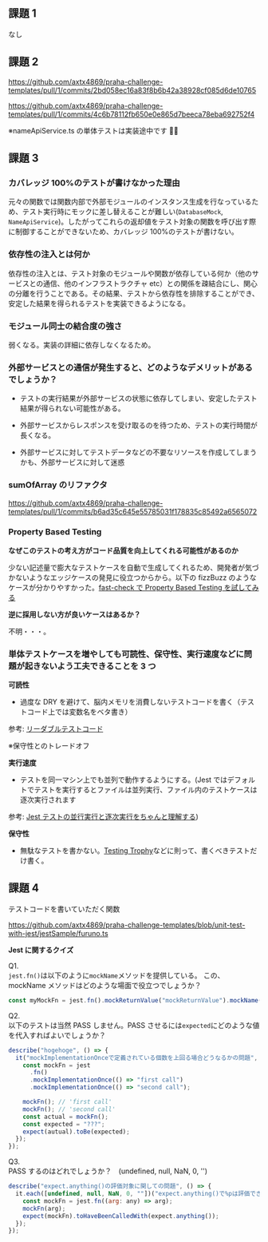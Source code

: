 ## 課題 1

なし

## 課題 2

https://github.com/axtx4869/praha-challenge-templates/pull/1/commits/2bd058ec16a83f8b6b42a38928cf085d6de10765

https://github.com/axtx4869/praha-challenge-templates/pull/1/commits/4c6b78112fb650e0e865d7beeca78eba692752f4

※nameApiService.ts の単体テストは実装途中です 🙇‍♂️

## 課題 3

### カバレッジ 100%のテストが書けなかった理由

元々の関数では関数内部で外部モジュールのインスタンス生成を行なっているため、テスト実行時にモックに差し替えることが難しい(`DatabaseMock`, `NameApiService`)。したがってこれらの返却値をテスト対象の関数を呼び出す際に制御することができないため、カバレッジ 100%のテストが書けない。

### 依存性の注入とは何か

依存性の注入とは、テスト対象のモジュールや関数が依存している何か（他のサービスとの通信、他のインフラストラクチャ etc）との関係を疎結合にし、関心の分離を行うことである。その結果、テストから依存性を排除することができ、安定した結果を得られるテストを実装できるようになる。

### モジュール同士の結合度の強さ

弱くなる。実装の詳細に依存しなくなるため。

### 外部サービスとの通信が発生すると、どのようなデメリットがあるでしょうか？

- テストの実行結果が外部サービスの状態に依存してしまい、安定したテスト結果が得られない可能性がある。

- 外部サービスからレスポンスを受け取るのを待つため、テストの実行時間が長くなる。

- 外部サービスに対してテストデータなどの不要なリソースを作成してしまうかも、外部サービスに対して迷惑

### sumOfArray のリファクタ

https://github.com/axtx4869/praha-challenge-templates/pull/1/commits/b6ad35c645e55785031f178835c85492a6565072

### Property Based Testing

**なぜこのテストの考え方がコード品質を向上してくれる可能性があるのか**

少ない記述量で膨大なテストケースを自動で生成してくれるため、開発者が気づかないようなエッジケースの発見に役立つからから。以下の fizzBuzz のようなケースが分かりやすかった。[fast-check で Property Based Testing を試してみる
](https://zenn.dev/ryo_kawamata/articles/22d4408bd1f138)

**逆に採用しない方が良いケースはあるか？**

不明・・・。

### 単体テストケースを増やしても可読性、保守性、実行速度などに問題が起きないよう工夫できることを 3 つ

**可読性**

- 過度な DRY を避けて、脳内メモリを消費しないテストコードを書く（テストコード上では変数名をベタ書き）

参考: [リーダブルテストコード
](https://logmi.jp/tech/articles/327449)

※保守性とのトレードオフ

**実行速度**

- テストを同一マシン上でも並列で動作するようにする。(Jest ではデフォルトでテストを実行するとファイルは並列実行、ファイル内のテストケースは逐次実行されます

参考: [Jest テストの並行実行と逐次実行をちゃんと理解する](https://qiita.com/noriaki/items/5d800ea1813c465a0a11))

**保守性**

- 無駄なテストを書かない。[Testing Trophy](https://kentcdodds.com/blog/the-testing-trophy-and-testing-classifications)などに則って、書くべきテストだけ書く。

## 課題 4

テストコードを書いていただく関数

https://github.com/axtx4869/praha-challenge-templates/blob/unit-test-with-jest/jestSample/furuno.ts

**Jest に関するクイズ**

Q1.  
`jest.fn()`は以下のように`mockName`メソッドを提供している。
この、mockName メソッドはどのような場面で役立つでしょうか？

```javascript
const myMockFn = jest.fn().mockReturnValue("mockReturnValue").mockName("mockNameです");
```

Q2.  
以下のテストは当然 PASS しません。PASS させるには`expected`にどのような値を代入すればよいでしょうか？

```javascript
describe("hogehoge", () => {
  it("mockImplementationOnceで定義されている個数を上回る場合どうなるかの問題", () => {
    const mockFn = jest
      .fn()
      .mockImplementationOnce(() => "first call")
      .mockImplementationOnce(() => "second call");

    mockFn(); // 'first call'
    mockFn(); // 'second call'
    const actual = mockFn();
    const expected = "???";
    expect(autual).toBe(expected);
  });
});
```

Q3.  
PASS するのはどれでしょうか？　(undefined, null, NaN, 0, '')

```javascript
describe("expect.anything()の評価対象に関しての問題", () => {
  it.each([undefined, null, NaN, 0, ""])("expect.anything()で%pは評価できるか", (arg) => {
    const mockFn = jest.fn((arg: any) => arg);
    mockFn(arg);
    expect(mockFn).toHaveBeenCalledWith(expect.anything());
  });
});
```

